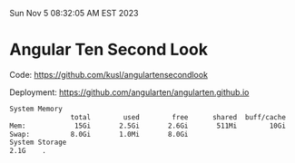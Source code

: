 Sun Nov  5 08:32:05 AM EST 2023

# Angular Ten Second Look

Code: https://github.com/kusl/angulartensecondlook

Deployment: https://github.com/angularten/angularten.github.io

```bash
System Memory
               total        used        free      shared  buff/cache   available
Mem:            15Gi       2.5Gi       2.6Gi       511Mi        10Gi        11Gi
Swap:          8.0Gi       1.0Mi       8.0Gi
System Storage
2.1G	.
```
```bash
